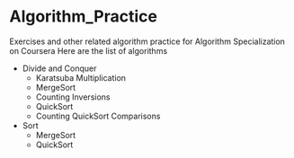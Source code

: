 # Algorithm_Practice
Exercises and other related algorithm practice for Algorithm Specialization on Coursera
Here are the list of algorithms
* Divide and Conquer
  * Karatsuba Multiplication
  * MergeSort
  * Counting Inversions
  * QuickSort
  * Counting QuickSort Comparisons
* Sort 
  * MergeSort
  * QuickSort
